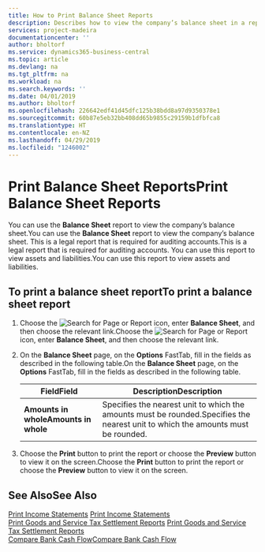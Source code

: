 ```yaml
---
title: How to Print Balance Sheet Reports
description: Describes how to view the company’s balance sheet in a report.
services: project-madeira
documentationcenter: ''
author: bholtorf
ms.service: dynamics365-business-central
ms.topic: article
ms.devlang: na
ms.tgt_pltfrm: na
ms.workload: na
ms.search.keywords: ''
ms.date: 04/01/2019
ms.author: bholtorf
ms.openlocfilehash: 226642edf41d45dfc125b38bdd8a97d9350378e1
ms.sourcegitcommit: 60b87e5eb32bb408dd65b9855c29159b1dfbfca8
ms.translationtype: HT
ms.contentlocale: en-NZ
ms.lasthandoff: 04/29/2019
ms.locfileid: "1246002"
---
```

# <a name="print-balance-sheet-reports"></a><span data-ttu-id="c038a-103">Print Balance Sheet Reports</span><span class="sxs-lookup"><span data-stu-id="c038a-103">Print Balance Sheet Reports</span></span>
<span data-ttu-id="c038a-104">You can use the **Balance Sheet** report to view the company’s balance sheet.</span><span class="sxs-lookup"><span data-stu-id="c038a-104">You can use the **Balance Sheet** report to view the company’s balance sheet.</span></span> <span data-ttu-id="c038a-105">This is a legal report that is required for auditing accounts.</span><span class="sxs-lookup"><span data-stu-id="c038a-105">This is a legal report that is required for auditing accounts.</span></span> <span data-ttu-id="c038a-106">You can use this report to view assets and liabilities.</span><span class="sxs-lookup"><span data-stu-id="c038a-106">You can use this report to view assets and liabilities.</span></span>  
  
## <a name="to-print-a-balance-sheet-report"></a><span data-ttu-id="c038a-107">To print a balance sheet report</span><span class="sxs-lookup"><span data-stu-id="c038a-107">To print a balance sheet report</span></span>    
1. <span data-ttu-id="c038a-108">Choose the ![Search for Page or Report](../../media/ui-search/search_small.png "Search for Page or Report icon") icon, enter **Balance Sheet**, and then choose the relevant link.</span><span class="sxs-lookup"><span data-stu-id="c038a-108">Choose the ![Search for Page or Report](../../media/ui-search/search_small.png "Search for Page or Report icon") icon, enter **Balance Sheet**, and then choose the relevant link.</span></span>  
2. <span data-ttu-id="c038a-109">On the **Balance Sheet** page, on the **Options** FastTab, fill in the fields as described in the following table.</span><span class="sxs-lookup"><span data-stu-id="c038a-109">On the **Balance Sheet** page, on the **Options** FastTab, fill in the fields as described in the following table.</span></span>  
  
    |<span data-ttu-id="c038a-110">Field</span><span class="sxs-lookup"><span data-stu-id="c038a-110">Field</span></span>|<span data-ttu-id="c038a-111">Description</span><span class="sxs-lookup"><span data-stu-id="c038a-111">Description</span></span>|  
    |---------------------------------|---------------------------------------|  
    |<span data-ttu-id="c038a-112">**Amounts in whole**</span><span class="sxs-lookup"><span data-stu-id="c038a-112">**Amounts in whole**</span></span>|<span data-ttu-id="c038a-113">Specifies the nearest unit to which the amounts must be rounded.</span><span class="sxs-lookup"><span data-stu-id="c038a-113">Specifies the nearest unit to which the amounts must be rounded.</span></span>|  
  
3. <span data-ttu-id="c038a-114">Choose the **Print** button to print the report or choose the **Preview** button to view it on the screen.</span><span class="sxs-lookup"><span data-stu-id="c038a-114">Choose the **Print** button to print the report or choose the **Preview** button to view it on the screen.</span></span>  
  
## <a name="see-also"></a><span data-ttu-id="c038a-115">See Also</span><span class="sxs-lookup"><span data-stu-id="c038a-115">See Also</span></span>  
<span data-ttu-id="c038a-116">[Print Income Statements](how-to-print-income-statements.md) </span><span class="sxs-lookup"><span data-stu-id="c038a-116">[Print Income Statements](how-to-print-income-statements.md) </span></span>  
<span data-ttu-id="c038a-117">[Print Goods and Service Tax Settlement Reports](how-to-print-goods-and-service-tax-settlement-reports.md) </span><span class="sxs-lookup"><span data-stu-id="c038a-117">[Print Goods and Service Tax Settlement Reports](how-to-print-goods-and-service-tax-settlement-reports.md) </span></span>  
[<span data-ttu-id="c038a-118">Compare Bank Cash Flow</span><span class="sxs-lookup"><span data-stu-id="c038a-118">Compare Bank Cash Flow</span></span>](how-to-compare-bank-cash-flow.md)